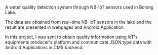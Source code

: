 A water quality detection system through NB-IoT sensors used in Bolong Lake.

The data are obtained from real-time NB-IoT sensors in the lake and the result are presented in webpages and Android Application.

In this project, I was sent to obtain quality information using IoT's equipments producer's platform and communicate JSON type data with Android Applications in CMS backend.
